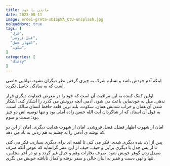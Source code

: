 ```yaml
---
title: ماندن با خود
date: 2023-08-11
image: erdei-greta-xDISpWA_CtU-unsplash.jpg
noReadMore: true
tags: [
  "شرک",
  "فضل فروشی",
  "اظهار فضل",
  "سکوت",
]
categories: [
  "diary"
]
---
```

اینکه آدم خودش باشد و تسلیم شرک به چیزی گرفتن نظر دیگران نشود، توانایی خاصی است که به سادگی حاصل نگردد.

اولین کمک کننده به این مراقبت آن است که خود را در معرض قضاوت دیگری قرار ندهی. میل به خودنمایی باعث می شود، آدمی آنچه درونش می گذرد را آشکار کند. آشکار شدن آن همان و خراب شدنش همان. سکوت، بلند ترین قلعه حافظ انسان سالک است. به قول آن استاد، که از شاگردان آیت الله حسن زاده آملی بود و تنها توصیه اش دو چیز بود: صمت و صوم.

امان از شهوت اظهار فضل. فضل فروشی. امان از شهوت هدایت دیگری. امان از این دو که توشه ی آدمی را به چشم به هم زدنی به باد می دهد.

پس از آن، بنده دیگری شدی. فکر می کنی تا لقمه ای برای دیگری بسازی، فکر می کنی تا از پس جدل با دیگری برآیی و حیف. حیف از این عمر گرانمایه که عوض آنکه صرف صیقل زدن گوهر خویش شود، صرف بخارات وهم و خیال غیر گردد و تو در آخر مجلس، تنها و تهی دست و فقیر به انبان خالی و سفر نرفته و کمال نایافته خویش می نگری.
